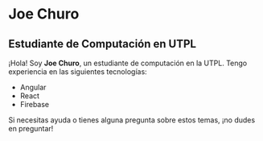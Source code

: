 # Joe Churo
## Estudiante de Computación en UTPL

¡Hola! Soy **Joe Churo**, un estudiante de computación en la UTPL. Tengo experiencia en las siguientes tecnologías:
- Angular
- React
- Firebase

Si necesitas ayuda o tienes alguna pregunta sobre estos temas, ¡no dudes en preguntar!

